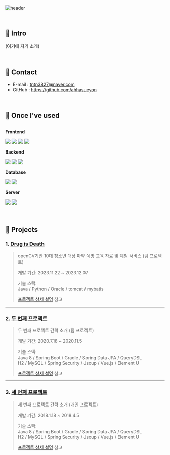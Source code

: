 ![header](https://capsule-render.vercel.app/api?type=waving&color=1c591c&text=Welcom%20to%20수연's%20GitHub%20🔎&fontColor=ffffff&fontSize=40&fontAlignY=35&height=180)

</br>

## :pushpin: Intro
(여기에 자기 소개)

</br>

## :pushpin: Contact
- E-mail : tntn3827@naver.com
- GitHub : https://github.com/ahhasueyon

</br>

## :pushpin: Once I've used
<div style="display:flex; flex-direction:column; align-items:flex-start;">
   <!-- Frontend -->
    <p><strong>Frontend</strong></p>
    <div>
        <img src="https://img.shields.io/badge/html5-E34F26?style=for-the-badge&logo=html5&logoColor=white"> 
        <img src="https://img.shields.io/badge/css-1572B6?style=for-the-badge&logo=css3&logoColor=white"> 
        <img src="https://img.shields.io/badge/javascript-F7DF1E?style=for-the-badge&logo=javascript&logoColor=black"> 
        <img src="https://img.shields.io/badge/bootstrap-7952B3?style=for-the-badge&logo=bootstrap&logoColor=white">
    </div>
    <!-- Backend -->
    <p><strong>Backend</strong></p>
    <div>
        <img src="https://img.shields.io/badge/Java-007396?style=for-the-badge&logo=Java&logoColor=white"> 
        <img src="https://img.shields.io/badge/Spring Boot-6DB33F?style=for-the-badge&logo=spring boot&logoColor=white"> 
      <img src="https://img.shields.io/badge/python-3776AB?style=for-the-badge&logo=python&logoColor=white"> 
    </div>
    <!-- Database -->
    <p><strong>Database</strong></p>
    <div>
        <img src="https://img.shields.io/badge/oracle-F80000?style=for-the-badge&logo=oracle&logoColor=white"> 
        <img src="https://img.shields.io/badge/mysql-4479A1?style=for-the-badge&logo=mysql&logoColor=white"> 
    </div>
    <!-- Server -->
    <p><strong>Server</strong></p>
    <div>
        <img src="https://img.shields.io/badge/apache tomcat-F8DC75?style=for-the-badge&logo=apachetomcat&logoColor=black">
        <img src="https://img.shields.io/badge/Amazon AWS-232F3E?style=for-the-badge&logo=amazon aws&logoColor=white"> 
    </div>
   
   <br>
</div>

</br>

## :pushpin: Projects
### 1. [Drug is Death](https://github.com/2023-SMHRD-IS-CLOUD-1/StrongRepo)
>openCV기반 10대 청소년 대상 마약 예방 교육 자료 및 체험 서비스 (팀 프로젝트)
> 
>개발 기간: 2023.11.22 ~ 2023.12.07 
>  
>기술 스택:  
>Java / Python / Oracle / tomcat / mybatis
>  
>[프로젝트 상세 설명](https://github.com/2023-SMHRD-IS-CLOUD-1/StrongRepo) 참고

---

### 2. [두 번째 프로젝트](https://github.com/JungHyung2/gitio.io)
>두 번째 프로젝트 간략 소개  (팀 프로젝트)
>  
>개발 기간: 2020.7.18 ~ 2020.11.5  
>  
>기술 스택:  
>Java 8 / Spring Boot / Gradle / Spring Data JPA / QueryDSL  
>H2 / MySQL / Spring Security / Jsoup / Vue.js / Element U  
>  
>[프로젝트 상세 설명](https://github.com/JungHyung2/gitio.io) 참고

---

### 3. [세 번째 프로젝트](https://github.com/JungHyung2/gitio.io)
>세 번째 프로젝트 간략 소개  (개인 프로젝트)
>  
>개발 기간: 2018.1.18 ~ 2018.4.5  
>  
>기술 스택:  
>Java 8 / Spring Boot / Gradle / Spring Data JPA / QueryDSL  
>H2 / MySQL / Spring Security / Jsoup / Vue.js / Element U  
>  
>[프로젝트 상세 설명](https://github.com/JungHyung2/gitio.io) 참고
